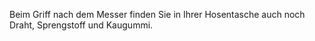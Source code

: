 Beim Griff nach dem Messer finden Sie in Ihrer Hosentasche auch noch Draht, Sprengstoff und Kaugummi.
